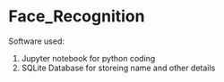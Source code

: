 # Face_Recognition
Software used:
1. Jupyter notebook for python coding
2. SQLite Database for storeing name and other details
